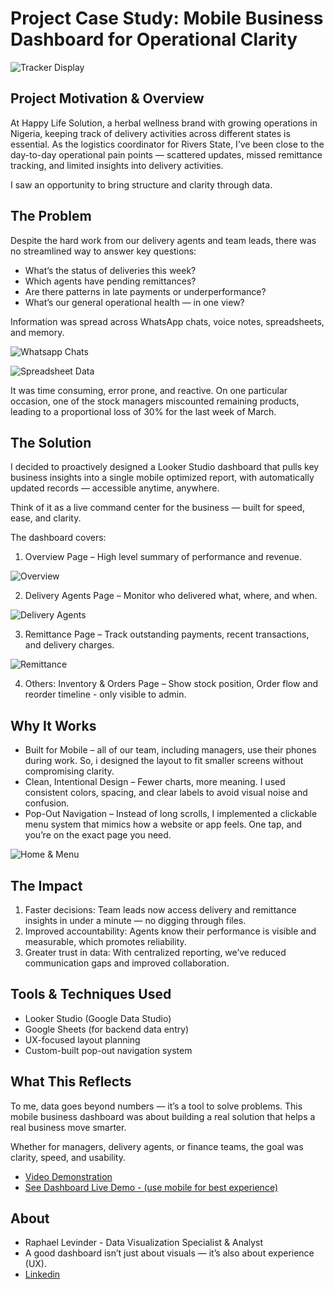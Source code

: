 # Project Case Study: Mobile Business Dashboard for Operational Clarity

![Tracker Display](assets/1Tracker%20Display.jpg)

## Project Motivation & Overview

At Happy Life Solution, a herbal wellness brand with growing operations in Nigeria, keeping track of delivery activities across different states is essential. As the logistics coordinator for Rivers State, I’ve been close to the day-to-day operational pain points — scattered updates, missed remittance tracking, and limited insights into delivery activities.

I saw an opportunity to bring structure and clarity through data.

## The Problem
Despite the hard work from our delivery agents and team leads, there was no streamlined way to answer key questions:

* What’s the status of deliveries this week?
* Which agents have pending remittances?
* Are there patterns in late payments or underperformance?
* What’s our general operational health — in one view?

Information was spread across WhatsApp chats, voice notes, spreadsheets, and memory. 

![Whatsapp Chats](assets/Whatsapp%20Chat.jpg)

![Spreadsheet Data](assets/Spreadsheet%20Data.jpg)

It was time consuming, error prone, and reactive. On one particular occasion, one of the stock managers miscounted remaining products, leading to a proportional loss of 30% for the last week of March.

## The Solution
I decided to proactively designed a Looker Studio dashboard that pulls key business insights into a single mobile optimized report, with automatically updated records — accessible anytime, anywhere.

Think of it as a live command center for the business — built for speed, ease, and clarity.

The dashboard covers:

1. Overview Page – High level summary of performance and revenue.

![Overview](assets/3Overview.jpg)

2. Delivery Agents Page – Monitor who delivered what, where, and when.

![Delivery Agents](assets/4Delivery%20Agents.jpg)

3. Remittance Page – Track outstanding payments, recent transactions, and delivery charges.

![Remittance](assets/5Remittance.jpg)

4. Others: Inventory & Orders Page – Show stock position, Order flow and reorder timeline - only visible to admin.

## Why It Works
* Built for Mobile – all of our team, including managers, use their phones during work. So, i designed the layout to fit smaller screens without compromising clarity.
* Clean, Intentional Design – Fewer charts, more meaning. I used consistent colors, spacing, and clear labels to avoid visual noise and confusion.
* Pop-Out Navigation – Instead of long scrolls, I implemented a clickable menu system that mimics how a website or app feels. One tap, and you’re on the exact page you need.

![Home & Menu](assets/2Home%20&%20Menu.jpg)

## The Impact
1. Faster decisions: Team leads now access delivery and remittance insights in under a minute — no digging through files.
2. Improved accountability: Agents know their performance is visible and measurable, which promotes reliability.
3. Greater trust in data: With centralized reporting, we’ve reduced communication gaps and improved collaboration.

## Tools & Techniques Used
* Looker Studio (Google Data Studio)
* Google Sheets (for backend data entry)
* UX-focused layout planning
* Custom-built pop-out navigation system

## What This Reflects
To me, data goes beyond numbers — it’s a tool to solve problems. This mobile business dashboard was about building a real solution that helps a real business move smarter.

Whether for managers, delivery agents, or finance teams, the goal was clarity, speed, and usability.

* [Video Demonstration](https://youtu.be/YcFb2k1swzc?si=ixTZrFi7tUOveE-m)
* [See Dashboard Live Demo - (use mobile for best experience)](https://lookerstudio.google.com/reporting/13bc7260-f05c-473d-a61d-63586948beda)

## About
* Raphael Levinder - Data Visualization Specialist & Analyst
* A good dashboard isn’t just about visuals — it’s also about experience (UX).
* [Linkedin](https://linkedin.com/in/raphaellevinder)


